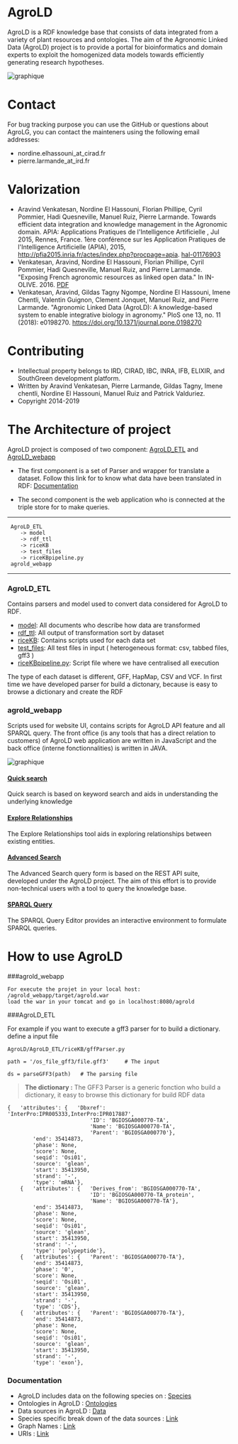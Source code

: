 
# AgroLD

AgroLD is a RDF knowledge base that consists of data integrated from a variety of plant resources and ontologies. The aim of the Agronomic Linked Data (AgroLD) project is to provide a portal for bioinformatics and domain experts to exploit the homogenized data models towards efficiently generating research hypotheses.

![graphique](img/Graphique1v2.png "Agrold_UI")


# Contact

For bug tracking purpose you can use the GitHub or questions about AgroLG, you can contact the mainteners using the following email addresses:

* nordine.elhassouni_at_cirad.fr
* pierre.larmande_at_ird.fr


# Valorization

* Aravind Venkatesan, Nordine El Hassouni, Florian Phillipe, Cyril Pommier, Hadi Quesneville, Manuel Ruiz, Pierre Larmande. Towards efficient data integration and knowledge management in the Agronomic domain. APIA: Applications Pratiques de l'Intelligence Artificielle , Jul 2015, Rennes, France. 1ère conférence sur les Application Pratiques de l'Intelligence Artificielle (APIA), 2015, http://pfia2015.inria.fr/actes/index.php?procpage=apia. [hal-01176903](https://tel.archives-ouvertes.fr/IBC/hal-01176903v1)
* Venkatesan, Aravind, Nordine El Hassouni, Florian Phillipe, Cyril Pommier, Hadi Quesneville, Manuel Ruiz, and Pierre Larmande. "Exposing French agronomic resources as linked open data." In IN-OLIVE. 2016. [PDF](http://ceur-ws.org/Vol-1546/poster_55.pdf)
*  Venkatesan, Aravind, Gildas Tagny Ngompe, Nordine El Hassouni, Imene Chentli, Valentin Guignon, Clement Jonquet, Manuel Ruiz, and Pierre Larmande. "Agronomic Linked Data (AgroLD): A knowledge-based system to enable integrative biology in agronomy." PloS one 13, no. 11 (2018): e0198270. https://doi.org/10.1371/journal.pone.0198270 



# Contributing

* Intellectual property belongs to IRD, CIRAD, IBC, INRA, IFB, ELIXIR, and SouthGreen development platform.
* Written by Aravind Venkatesan, Pierre Larmande, Gildas Tagny, Imene chentli, Nordine El Hassouni, Manuel Ruiz and Patrick Valduriez.
* Copyright 2014-2019


# The Architecture of project


AgroLD project is composed of two component: [AgroLD_ETL](https://github.com/SouthGreenPlatform/AgroLD_ETL)  and  [AgroLD_webapp](https://github.com/SouthGreenPlatform/AgroLD_webapp)


* The first component is a set of Parser and wrapper for translate a dataset. Follow this link for to know what data have been translated in RDF: [Documentation](http://agrold.southgreen.fr/documentation.jsp)  

* The second component is the web application who is connected at the triple store for to make queries.
 
***

```
 AgroLD_ETL
	-> model
	-> rdf_ttl
	-> riceKB
	-> test_files
	-> riceKBpipeline.py
 agrold_webapp
```
***


### AgroLD_ETL

Contains parsers and model used to convert data considered for AgroLD to RDF.

* [model](https://github.com/SouthGreenPlatform/AgroLD_ETL/model): All documents who describe how data are transformed
* [rdf_ttl](https://github.com/SouthGreenPlatform/AgroLD_ETL/rdf_ttl): All output of transformation sort by dataset
* [riceKB](https://github.com/SouthGreenPlatform/AgroLD_ETL/riceKB): Contains scripts used for each data set
* [test_files](https://github.com/SouthGreenPlatform/AgroLD_ETL/test_files): All test files in input ( heterogeneous format: csv, tabbed files, gff3 )
* [riceKBpipeline.py](https://github.com/SouthGreenPlatform/AgroLD_ETL/riceKBpipeline.py): Script file where we have centralised all execution


The type of each dataset is different, GFF, HapMap, CSV and VCF. In first time we have developed parser for build a dictonary, 
because is easy to browse a dictionary and create the RDF 




### agrold_webapp

Scripts used for website UI, contains scripts for AgroLD API feature and all SPARQL query.
The front office (is any tools that has a direct relation to customers) of AgroLD web application are written in JavaScript and the back office (interne fonctionnalities) is written in JAVA.



![graphique](img/Screenshot_webApp.png "Agrold_application")

#### [Quick search](http://agrold.southgreen.fr/quicksearch.jsp)

Quick search is based on keyword search and aids in
understanding the underlying knowledge

#### [Explore Relationships]( http://agrold.southgreen.fr/relfinder.jsp)
The Explore Relationships tool aids in exploring relationships between existing entities.

#### [Advanced Search](http://agrold.southgreen.fr/advancedSearch.jsp)
The Advanced Search query form is based on the REST API suite, developed under the AgroLD project. The aim of this effort is to provide non-technical users with a tool to query the knowledge base.


#### [SPARQL Query](http://agrold.southgreen.fr/sparqleditor.jsp)
The SPARQL Query Editor provides an interactive environment to formulate SPARQL queries.


# How to use AgroLD

###agrold_webapp

```
For execute the projet in your local host:
/agrold_webapp/target/agrold.war
load the war in your tomcat and go in localhost:8080/agrold
```

###AgroLD_ETL

For example if you want to execute a gff3 parser for to build a dictionary.
define a input file

```
AgroLD/AgroLD_ETL/riceKB/gffParser.py

path = '/os_file_gff3/file.gff3'     # The input

ds = parseGFF3(path)   # The parsing file

```

> **The dictionary :** The GFF3 Parser is a generic fonction who build a dictionary, it easy to browse this dictionary for build RDF data 


```
{   'attributes': {   'Dbxref': 'InterPro:IPR005333,InterPro:IPR017887',
                          'ID': 'BGIOSGA000770-TA',
                          'Name': 'BGIOSGA000770-TA',
                          'Parent': 'BGIOSGA000770'},
        'end': 35414873,
        'phase': None,
        'score': None,
        'seqid': 'Osi01',
        'source': 'glean',
        'start': 35413950,
        'strand': '-',
        'type': 'mRNA'},
    {   'attributes': {   'Derives_from': 'BGIOSGA000770-TA',
                          'ID': 'BGIOSGA000770-TA_protein',
                          'Name': 'BGIOSGA000770-TA'},
        'end': 35414873,
        'phase': None,
        'score': None,
        'seqid': 'Osi01',
        'source': 'glean',
        'start': 35413950,
        'strand': '-',
        'type': 'polypeptide'},
    {   'attributes': {   'Parent': 'BGIOSGA000770-TA'},
        'end': 35414873,
        'phase': '0',
        'score': None,
        'seqid': 'Osi01',
        'source': 'glean',
        'start': 35413950,
        'strand': '-',
        'type': 'CDS'},
    {   'attributes': {   'Parent': 'BGIOSGA000770-TA'},
        'end': 35414873,
        'phase': None,
        'score': None,
        'seqid': 'Osi01',
        'source': 'glean',
        'start': 35413950,
        'strand': '-',
        'type': 'exon'},

```

### Documentation

- AgroLD includes data on the following species on :  [Species](http://agrold.southgreen.fr/documentation.jsp#species)
- Ontologies in AgroLD : [Ontologies](http://agrold.southgreen.fr/documentation.jsp#ontologies)
- Data sources in AgroLD : [Data](http://agrold.southgreen.fr/documentation.jsp#sources)
- Species specific break down of the data sources : [Link](http://agrold.southgreen.fr/documentation.jsp#break-down)
- Graph Names : [Link](http://agrold.southgreen.fr/documentation.jsp#graphs)
- URIs :  [Link](http://agrold.southgreen.fr/documentation.jsp#uri)



